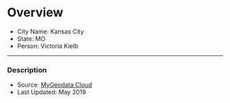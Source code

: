 # Overview

- City Name: Kansas City
- State: MO
- Person: Victoria Kielb

---

### Description

+ Source: [MyGeodata Cloud](https://mygeodata.cloud/data/download/osm/town-and-city-borders/united-states-of-america--missouri/jackson-county/kansas-city)
+ Last Updated: May 2019

